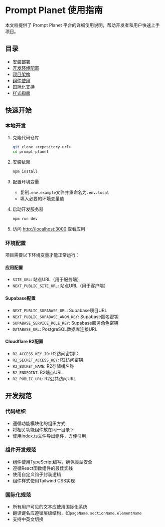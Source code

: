 # Prompt Planet 使用指南

本文档提供了 Prompt Planet 平台的详细使用说明，帮助开发者和用户快速上手项目。

## 目录

- [安装部署](./installation.md)
- [开发环境配置](./development.md)
- [项目架构](./architecture.md)
- [组件使用](./components.md)
- [国际化支持](./i18n.md)
- [样式指南](./styling.md)

## 快速开始

### 本地开发

1. 克隆代码仓库
   ```bash
   git clone <repository-url>
   cd prompt-planet
   ```

2. 安装依赖
   ```bash
   npm install
   ```

3. 配置环境变量
   - 复制`.env.example`文件并重命名为`.env.local`
   - 填入必要的环境变量值

4. 启动开发服务器
   ```bash
   npm run dev
   ```

5. 访问 [http://localhost:3000](http://localhost:3000) 查看应用

### 环境配置

项目需要以下环境变量才能正常运行：

#### 应用配置
- `SITE_URL`: 站点URL（用于服务端）
- `NEXT_PUBLIC_SITE_URL`: 站点URL（用于客户端）

#### Supabase配置
- `NEXT_PUBLIC_SUPABASE_URL`: Supabase项目URL
- `NEXT_PUBLIC_SUPABASE_ANON_KEY`: Supabase匿名密钥
- `SUPABASE_SERVICE_ROLE_KEY`: Supabase服务角色密钥
- `DATABASE_URL`: PostgreSQL数据库连接URL

#### Cloudflare R2配置
- `R2_ACCESS_KEY_ID`: R2访问密钥ID
- `R2_SECRET_ACCESS_KEY`: R2访问密钥
- `R2_BUCKET_NAME`: R2存储桶名称
- `R2_ENDPOINT`: R2端点URL
- `R2_PUBLIC_URL`: R2公共访问URL

## 开发规范

### 代码组织

- 遵循功能模块化的组织方式
- 将相关功能组件放在同一目录下
- 使用index.ts文件导出组件，方便引用

### 组件开发规范

- 组件使用TypeScript编写，确保类型安全
- 遵循React函数组件的最佳实践
- 使用自定义钩子封装逻辑
- 组件样式使用Tailwind CSS实现

### 国际化规范

- 所有用户可见的文本应使用国际化系统
- 翻译键名应遵循层级结构，如`pageName.sectionName.elementName`
- 支持中英文切换 